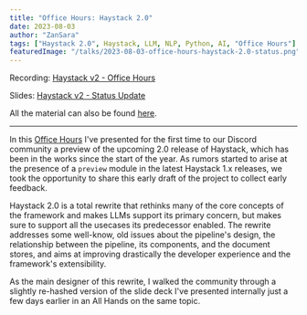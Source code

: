 ```yaml
---
title: "Office Hours: Haystack 2.0"
date: 2023-08-03
author: "ZanSara"
tags: ["Haystack 2.0", Haystack, LLM, NLP, Python, AI, "Office Hours"]
featuredImage: "/talks/2023-08-03-office-hours-haystack-2.0-status.png"
---
```


Recording: [Haystack v2 - Office Hours](https://drive.google.com/file/d/1PyAlvJ22Z6o1bls07Do5kx2WMTdotsM7/view?usp=drive_link)

Slides: [Haystack v2 - Status Update](https://drive.google.com/file/d/1QFNisUk2HzwRL_27bpr338maxLvDBr9D/preview)

All the material can also be found [here](https://drive.google.com/drive/folders/1zmXwxsSgqDgvYf2ptjHocdtzOroqaudw?usp=drive_link).

---

In this [Office Hours](https://discord.com/invite/VBpFzsgRVF) I've presented for the first time to our Discord community a preview of the upcoming 2.0 release of Haystack, which has been in the works since the start of the year. As rumors started to arise at the presence of a `preview` module in the latest Haystack 1.x releases, we took the opportunity to share this early draft of the project to collect early feedback.

Haystack 2.0 is a total rewrite that rethinks many of the core concepts of the framework and makes LLMs support its primary concern, but makes sure to support all the usecases its predecessor enabled. The rewrite addresses some well-know, old issues about the pipeline's design, the relationship between the pipeline, its components, and the document stores, and aims at improving drastically the developer experience and the framework's extensibility.

As the main designer of this rewrite, I walked the community through a slightly re-hashed version of the slide deck I've presented internally just a few days earlier in an All Hands on the same topic.